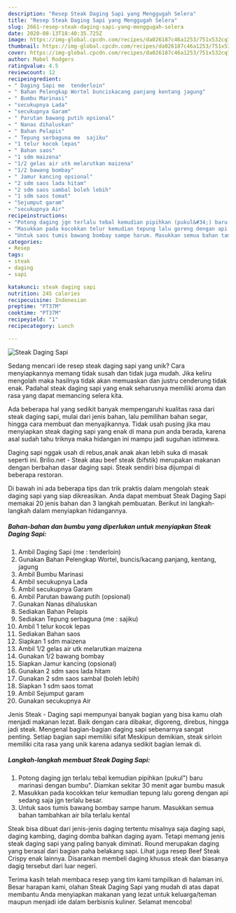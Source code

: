 ```yaml
---
description: "Resep Steak Daging Sapi yang Menggugah Selera"
title: "Resep Steak Daging Sapi yang Menggugah Selera"
slug: 2661-resep-steak-daging-sapi-yang-menggugah-selera
date: 2020-08-13T18:40:35.725Z
image: https://img-global.cpcdn.com/recipes/da026187c46a1253/751x532cq70/steak-daging-sapi-foto-resep-utama.jpg
thumbnail: https://img-global.cpcdn.com/recipes/da026187c46a1253/751x532cq70/steak-daging-sapi-foto-resep-utama.jpg
cover: https://img-global.cpcdn.com/recipes/da026187c46a1253/751x532cq70/steak-daging-sapi-foto-resep-utama.jpg
author: Mabel Rodgers
ratingvalue: 4.5
reviewcount: 12
recipeingredient:
- " Daging Sapi me  tenderloin"
- " Bahan Pelengkap Wortel bunciskacang panjang kentang jagung"
- " Bumbu Marinasi"
- "secukupnya Lada"
- "secukupnya Garam"
- " Parutan bawang putih opsional"
- " Nanas dihaluskan"
- " Bahan Pelapis"
- " Tepung serbaguna me  sajiku"
- "1 telur kocok lepas"
- " Bahan saos"
- "1 sdm maizena"
- "1/2 gelas air utk melarutkan maizena"
- "1/2 bawang bombay"
- " Jamur kancing opsional"
- "2 sdm saos lada hitam"
- "2 sdm saos sambal boleh lebih"
- "1 sdm saos tomat"
- "Sejumput garam"
- "secukupnya Air"
recipeinstructions:
- "Potong daging jgn terlalu tebal kemudian pipihkan (pukul&#34;) baru marinasi dengan bumbu&#34;. Diamkan sekitar 30 menit agar bumbu masuk"
- "Masukkan pada kocokkan telur kemudian tepung lalu goreng dengan api sedang saja jgn terlalu besar."
- "Untuk saos tumis bawang bombay sampe harum. Masukkan semua bahan tambahkan air bila terlalu kental"
categories:
- Resep
tags:
- steak
- daging
- sapi

katakunci: steak daging sapi 
nutrition: 245 calories
recipecuisine: Indonesian
preptime: "PT37M"
cooktime: "PT37M"
recipeyield: "1"
recipecategory: Lunch

---
```



![Steak Daging Sapi](https://img-global.cpcdn.com/recipes/da026187c46a1253/751x532cq70/steak-daging-sapi-foto-resep-utama.jpg)

Sedang mencari ide resep steak daging sapi yang unik? Cara menyiapkannya memang tidak susah dan tidak juga mudah. Jika keliru mengolah maka hasilnya tidak akan memuaskan dan justru cenderung tidak enak. Padahal steak daging sapi yang enak seharusnya memiliki aroma dan rasa yang dapat memancing selera kita.

Ada beberapa hal yang sedikit banyak mempengaruhi kualitas rasa dari steak daging sapi, mulai dari jenis bahan, lalu pemilihan bahan segar, hingga cara membuat dan menyajikannya. Tidak usah pusing jika mau menyiapkan steak daging sapi yang enak di mana pun anda berada, karena asal sudah tahu triknya maka hidangan ini mampu jadi suguhan istimewa.

Daging sapi nggak usah di rebus,anak anak akan lebih suka di masak seperti ini. Brilio.net - Steak atau beef steak (bifstik) merupakan makanan dengan berbahan dasar daging sapi. Steak sendiri bisa dijumpai di beberapa restoran.


Di bawah ini ada beberapa tips dan trik praktis dalam mengolah steak daging sapi yang siap dikreasikan. Anda dapat membuat Steak Daging Sapi memakai 20 jenis bahan dan 3 langkah pembuatan. Berikut ini langkah-langkah dalam menyiapkan hidangannya.

<!--inarticleads1-->

##### Bahan-bahan dan bumbu yang diperlukan untuk menyiapkan Steak Daging Sapi:

1. Ambil  Daging Sapi (me : tenderloin)
1. Gunakan  Bahan Pelengkap Wortel, buncis/kacang panjang, kentang, jagung
1. Ambil  Bumbu Marinasi
1. Ambil secukupnya Lada
1. Ambil secukupnya Garam
1. Ambil  Parutan bawang putih (opsional)
1. Gunakan  Nanas dihaluskan
1. Sediakan  Bahan Pelapis
1. Sediakan  Tepung serbaguna (me : sajiku)
1. Ambil 1 telur kocok lepas
1. Sediakan  Bahan saos
1. Siapkan 1 sdm maizena
1. Ambil 1/2 gelas air utk melarutkan maizena
1. Gunakan 1/2 bawang bombay
1. Siapkan  Jamur kancing (opsional)
1. Gunakan 2 sdm saos lada hitam
1. Gunakan 2 sdm saos sambal (boleh lebih)
1. Siapkan 1 sdm saos tomat
1. Ambil Sejumput garam
1. Gunakan secukupnya Air


Jenis Steak - Daging sapi mempunyai banyak bagian yang bisa kamu olah menjadi makanan lezat. Baik dengan cara dibakar, digoreng, direbus, hingga jadi steak. Mengenal bagian-bagian daging sapi sebenarnya sangat penting. Setiap bagian sapi memiliki sifat Meskipun demikian, steak sirloin memiliki cita rasa yang unik karena adanya sedikit bagian lemak di. 

<!--inarticleads2-->

##### Langkah-langkah membuat Steak Daging Sapi:

1. Potong daging jgn terlalu tebal kemudian pipihkan (pukul&#34;) baru marinasi dengan bumbu&#34;. Diamkan sekitar 30 menit agar bumbu masuk
1. Masukkan pada kocokkan telur kemudian tepung lalu goreng dengan api sedang saja jgn terlalu besar.
1. Untuk saos tumis bawang bombay sampe harum. Masukkan semua bahan tambahkan air bila terlalu kental


Steak bisa dibuat dari jenis-jenis daging tertentu misalnya saja daging sapi, daging kambing, daging domba bahkan daging ayam. Tetapi memang jenis steak daging sapi yang paling banyak diminati. Round merupakan daging yang berasal dari bagian paha belakang sapi. Lihat juga resep Beef Steak Crispy enak lainnya. Disarankan membeli daging khusus steak dan biasanya dagig tersebut dari luar negeri. 

Terima kasih telah membaca resep yang tim kami tampilkan di halaman ini. Besar harapan kami, olahan Steak Daging Sapi yang mudah di atas dapat membantu Anda menyiapkan makanan yang lezat untuk keluarga/teman maupun menjadi ide dalam berbisnis kuliner. Selamat mencoba!
